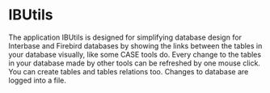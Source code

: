 # IBUtils
The application IBUtils is designed for simplifying database design for Interbase and Firebird databases by showing the links between the tables in your database visually, like some CASE tools do. Every change to the tables in your database made by other tools can be refreshed by one mouse click. You can create tables and tables relations too. Changes to database are logged into a file.
